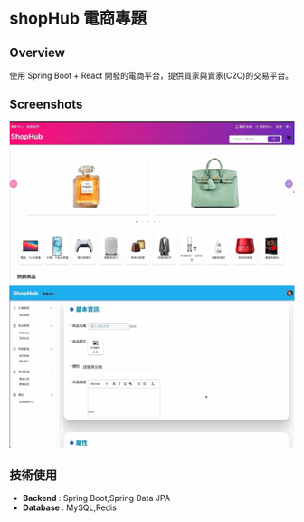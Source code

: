 # shopHub 電商專題

## Overview

使用 Spring Boot + React 開發的電商平台，提供買家與賣家(C2C)的交易平台。

## Screenshots

![alt text](image.png)
![alt text](image-1.png)

## 技術使用

- **Backend** : Spring Boot,Spring Data JPA
- **Database** : MySQL,Redis
